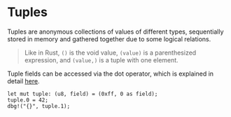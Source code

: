 # Tuples

Tuples are anonymous collections of values of different types, sequentially
stored in memory and gathered together due to some logical relations.

> Like in Rust, `()` is the void value, `(value)` is a parenthesized expression,
> and `(value,)` is a tuple with one element.

Tuple fields can be accessed via the dot operator, which is explained in detail [here](../../05-operators/05-access.md).

```rust,no_run,noplaypen
let mut tuple: (u8, field) = (0xff, 0 as field);
tuple.0 = 42;
dbg!("{}", tuple.1);
```
